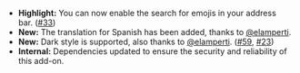 * **Highlight:** You can now enable the search for emojis in your address bar. ([#33](https://github.com/rugk/awesome-emoji-picker/issues/33))
* **New:** The translation for Spanish has been added, thanks to [@elamperti](https://github.com/elamperti).
* **New:** Dark style is supported, also thanks to [@elamperti](https://github.com/elamperti). ([#59](https://github.com/rugk/awesome-emoji-picker/issues/59), [#23](https://github.com/rugk/awesome-emoji-picker/issues/23))
* **Internal:** Dependencies updated to ensure the security and reliability of this add-on.
